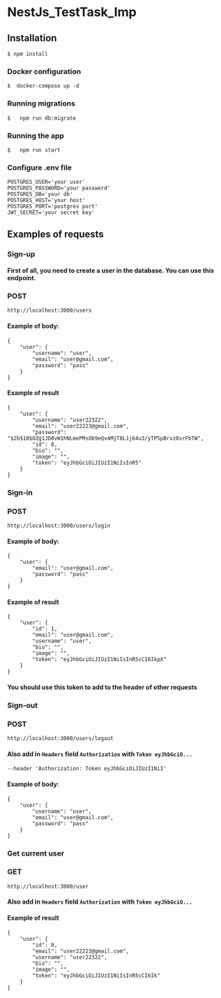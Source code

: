 # NestJs_TestTask_Imp
## Installation
```
$ npm install
```
### Docker configuration

```
$  docker-compose up -d
```

### Running migrations

```
$   npm run db:migrate
```


### Running the app

```
$   npm run start
```

### Configure .env file
```
POSTGRES_USER='your user'
POSTGRES_PASSWORD='your password'
POSTGRES_DB='your db'
POSTGRES_HOST='your host'
POSTGRES_PORT='postgres port'
JWT_SECRET='your secret key'
```

## Examples of requests
### Sign-up 
#### First of all, you need to create a user in the database. You can use this endpoint.
### POST
```
http://localhost:3000/users
```
#### Example of body:
```
{
    "user": {
        "username": "user",
        "email": "user@gmail.com",
        "password": "pass"
    }
}
```
#### Example of result
```
{
    "user": {
        "username": "user22322",
        "email": "user22223@gmail.com",
        "password": "$2b$10$OZg1JD0vW1hNLmePMsOb9eQv4MjT8L1j64u3/yTP5pBrxz0srFbTW",
        "id": 8,
        "bio": "",
        "image": "",
        "token": "eyJhbGciOiJIUzI1NiIsInR5"
    }
}
```

### Sign-in
### POST
```
http://localhost:3000/users/login
```
#### Example of body:
```
{
    "user": {
        "email": "user@gmail.com",
        "password": "pass"
    }
}
```

#### Example of result

```
{
    "user": {
        "id": 1,
        "email": "user@gmail.com",
        "username": "user",
        "bio": "",
        "image": "",
        "token": "eyJhbGciOiJIUzI1NiIsInR5cCI6IkpX"
    }
}
```
#### You should use this token to add to the header of other requests

### Sign-out
### POST
```
http://localhost:3000/users/logout
```
#### Also add in `Headers` field `Authorization` with `Token eyJhbGciO...`
``` 
--header 'Authorization: Token eyJhbGciOiJIUzI1NiI'
```
#### Example of body:
```
{
    "user": {
        "username": "user",
        "email": "user@gmail.com",
        "password": "pass"
    }
}
```

### Get current user
### GET
```
http://localhost:3000/user
```
#### Also add in `Headers` field `Authorization` with `Token eyJhbGciO...`

#### Example of result

```
{
    "user": {
        "id": 8,
        "email": "user22223@gmail.com",
        "username": "user22322",
        "bio": "",
        "image": "",
        "token": "eyJhbGciOiJIUzI1NiIsInR5cCI6Ik"
    }
}
```